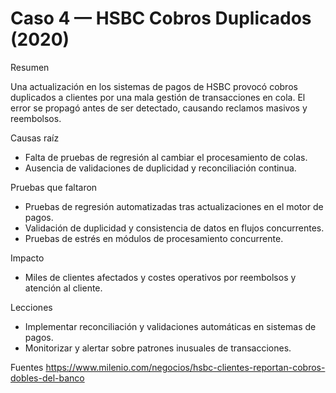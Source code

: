 # Caso 4 — HSBC Cobros Duplicados (2020)

Resumen

Una actualización en los sistemas de pagos de HSBC provocó cobros duplicados a clientes por una mala
gestión de transacciones en cola. El error se propagó antes de ser detectado, causando reclamos masivos y
reembolsos.

Causas raíz

- Falta de pruebas de regresión al cambiar el procesamiento de colas.
- Ausencia de validaciones de duplicidad y reconciliación continua.

Pruebas que faltaron

- Pruebas de regresión automatizadas tras actualizaciones en el motor de pagos.
- Validación de duplicidad y consistencia de datos en flujos concurrentes.
- Pruebas de estrés en módulos de procesamiento concurrente.

Impacto

- Miles de clientes afectados y costes operativos por reembolsos y atención al cliente.

Lecciones

- Implementar reconciliación y validaciones automáticas en sistemas de pagos.
- Monitorizar y alertar sobre patrones inusuales de transacciones.

Fuentes
https://www.milenio.com/negocios/hsbc-clientes-reportan-cobros-dobles-del-banco
